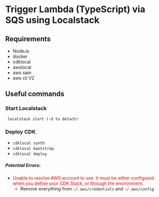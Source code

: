 
# Trigger Lambda (TypeScript) via SQS using Localstack

## Requirements

 - NodeJs
 - docker
 - cdklocal
 - awslocal
 - aws sam
 - aws cli V2
## Useful commands
### Start Localstack   

     localstack start (-d to detach)

### Deploy CDK
- `cdklocal synth`
- `cdklocal bootstrap`
- `cdklocal deploy`
##### Potential Errors:
- <span style="color:red">Unable to resolve AWS account to use. It must be either configured when you define your CDK Stack, or through the environment</span>.
    - Remove everything from `~/.aws/credentials` and  `~/.aws/config`